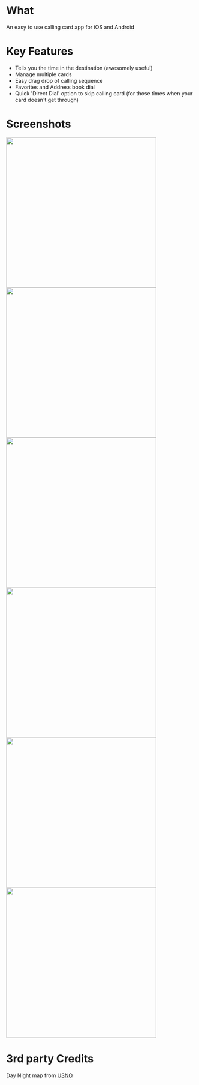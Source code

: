 What
=====
An easy to use calling card app for iOS and Android

Key Features
=============
* Tells you the time in the destination (awesomely useful)
* Manage multiple cards
* Easy drag drop of calling sequence
* Favorites and Address book dial
* Quick 'Direct Dial' option to skip calling card (for those times when your card doesn't get through)

Screenshots
============
<img src="https://github.com/pliablepixels/cardCall/blob/master/screenshots/1.png" height="400px"/> <img src="https://github.com/pliablepixels/cardCall/blob/master/screenshots/6.png" height="400px"/> <img src="https://github.com/pliablepixels/cardCall/blob/master/screenshots/2.png" height="400px"/> <img src="https://github.com/pliablepixels/cardCall/blob/master/screenshots/3.png" height="400px"/> <img src="https://github.com/pliablepixels/cardCall/blob/master/screenshots/4.png" height="400px"/> <img src="https://github.com/pliablepixels/cardCall/blob/master/screenshots/5.png" height="400px"/> 

3rd party Credits
==================
Day Night map from [USNO](http://aa.usno.navy.mil/data/docs/earthview.php)
